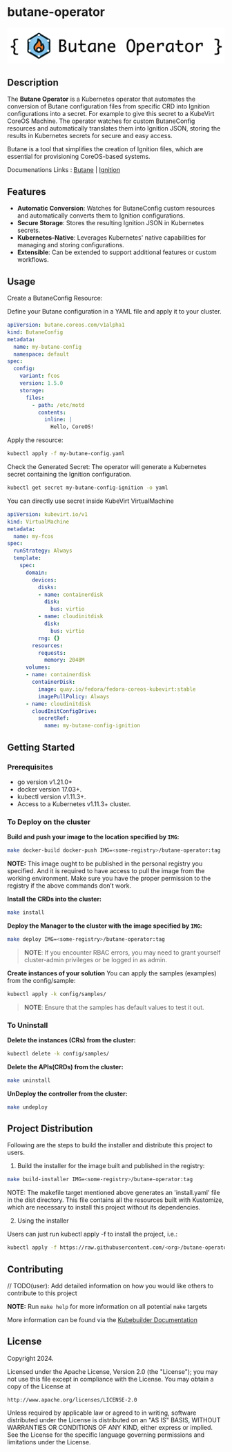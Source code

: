 # butane-operator
![](assets/title.png)

## Description

The **Butane Operator** is a Kubernetes operator that automates the conversion of Butane configuration files from specific CRD into Ignition configurations into a secret. For example to give this secret to a KubeVirt CoreOS Machine. 
The operator watches for custom ButaneConfig resources and automatically translates them into Ignition JSON, storing the results in Kubernetes secrets for secure and easy access.

Butane is a tool that simplifies the creation of Ignition files, which are essential for provisioning CoreOS-based systems. 

Documenations Links : [Butane](https://coreos.github.io/butane/) | [Ignition](https://coreos.github.io/ignition/)

## Features

- **Automatic Conversion**: Watches for ButaneConfig custom resources and automatically converts them to Ignition configurations.
- **Secure Storage**: Stores the resulting Ignition JSON in Kubernetes secrets.
- **Kubernetes-Native**: Leverages Kubernetes' native capabilities for managing and storing configurations.
- **Extensible**: Can be extended to support additional features or custom workflows.

## Usage

Create a ButaneConfig Resource:  

Define your Butane configuration in a YAML file and apply it to your cluster.
```yaml
apiVersion: butane.coreos.com/v1alpha1
kind: ButaneConfig
metadata:
  name: my-butane-config
  namespace: default
spec:
  config:
    variant: fcos
    version: 1.5.0
    storage:
      files:
        - path: /etc/motd
          contents:
            inline: |
              Hello, CoreOS!
````

Apply the resource:

```sh
kubectl apply -f my-butane-config.yaml
````

Check the Generated Secret:
The operator will generate a Kubernetes secret containing the Ignition configuration.

```sh
kubectl get secret my-butane-config-ignition -o yaml
```

You can directly use secret inside KubeVirt VirtualMachine
```yaml
apiVersion: kubevirt.io/v1
kind: VirtualMachine
metadata:
  name: my-fcos
spec:
  runStrategy: Always
  template:
    spec:
      domain:
        devices:
          disks:
          - name: containerdisk
            disk:
              bus: virtio
          - name: cloudinitdisk
            disk:
              bus: virtio
          rng: {}
        resources:
          requests:
            memory: 2048M
      volumes:
      - name: containerdisk
        containerDisk:
          image: quay.io/fedora/fedora-coreos-kubevirt:stable
          imagePullPolicy: Always
      - name: cloudinitdisk
        cloudInitConfigDrive:
          secretRef:
            name: my-butane-config-ignition
```

## Getting Started

### Prerequisites
- go version v1.21.0+
- docker version 17.03+.
- kubectl version v1.11.3+.
- Access to a Kubernetes v1.11.3+ cluster.

### To Deploy on the cluster
**Build and push your image to the location specified by `IMG`:**

```sh
make docker-build docker-push IMG=<some-registry>/butane-operator:tag
```

**NOTE:** This image ought to be published in the personal registry you specified.
And it is required to have access to pull the image from the working environment.
Make sure you have the proper permission to the registry if the above commands don’t work.

**Install the CRDs into the cluster:**

```sh
make install
```

**Deploy the Manager to the cluster with the image specified by `IMG`:**

```sh
make deploy IMG=<some-registry>/butane-operator:tag
```

> **NOTE**: If you encounter RBAC errors, you may need to grant yourself cluster-admin
privileges or be logged in as admin.

**Create instances of your solution**
You can apply the samples (examples) from the config/sample:

```sh
kubectl apply -k config/samples/
```

>**NOTE**: Ensure that the samples has default values to test it out.

### To Uninstall
**Delete the instances (CRs) from the cluster:**

```sh
kubectl delete -k config/samples/
```

**Delete the APIs(CRDs) from the cluster:**

```sh
make uninstall
```

**UnDeploy the controller from the cluster:**

```sh
make undeploy
```

## Project Distribution

Following are the steps to build the installer and distribute this project to users.

1. Build the installer for the image built and published in the registry:

```sh
make build-installer IMG=<some-registry>/butane-operator:tag
```

NOTE: The makefile target mentioned above generates an 'install.yaml'
file in the dist directory. This file contains all the resources built
with Kustomize, which are necessary to install this project without
its dependencies.

2. Using the installer

Users can just run kubectl apply -f <URL for YAML BUNDLE> to install the project, i.e.:

```sh
kubectl apply -f https://raw.githubusercontent.com/<org>/butane-operator/<tag or branch>/dist/install.yaml
```

## Contributing
// TODO(user): Add detailed information on how you would like others to contribute to this project

**NOTE:** Run `make help` for more information on all potential `make` targets

More information can be found via the [Kubebuilder Documentation](https://book.kubebuilder.io/introduction.html)

## License

Copyright 2024.

Licensed under the Apache License, Version 2.0 (the "License");
you may not use this file except in compliance with the License.
You may obtain a copy of the License at

    http://www.apache.org/licenses/LICENSE-2.0

Unless required by applicable law or agreed to in writing, software
distributed under the License is distributed on an "AS IS" BASIS,
WITHOUT WARRANTIES OR CONDITIONS OF ANY KIND, either express or implied.
See the License for the specific language governing permissions and
limitations under the License.

